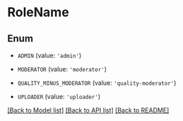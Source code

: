 # RoleName


## Enum

* `ADMIN` (value: `'admin'`)

* `MODERATOR` (value: `'moderator'`)

* `QUALITY_MINUS_MODERATOR` (value: `'quality-moderator'`)

* `UPLOADER` (value: `'uploader'`)

[[Back to Model list]](../README.md#documentation-for-models) [[Back to API list]](../README.md#documentation-for-api-endpoints) [[Back to README]](../README.md)


